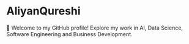 # AliyanQureshi
👋 Welcome to my GitHub profile! Explore my work in AI, Data Science, Software Engineering and Business Development.
